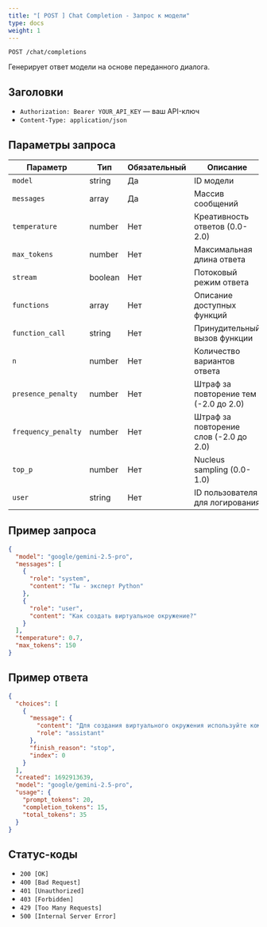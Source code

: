 ```yaml
---
title: "[ POST ] Chat Completion - Запрос к модели"
type: docs
weight: 1
---
```


``` text
POST /chat/completions
```

Генерирует ответ модели на основе переданного диалога.

## Заголовки
- `Authorization: Bearer YOUR_API_KEY` — ваш API-ключ  
- `Content-Type: application/json`

## Параметры запроса

| Параметр | Тип | Обязательный | Описание |
|----------|-----|--------------|-----------|
| `model` | string | Да | ID модели |
| `messages` | array | Да | Массив сообщений |
| `temperature` | number | Нет | Креативность ответов (0.0-2.0) |
| `max_tokens` | number | Нет | Максимальная длина ответа |
| `stream` | boolean | Нет | Потоковый режим ответа |
| `functions` | array | Нет | Описание доступных функций |
| `function_call` | string | Нет | Принудительный вызов функции |
| `n` | number | Нет | Количество вариантов ответа |
| `presence_penalty` | number | Нет | Штраф за повторение тем (-2.0 до 2.0) |
| `frequency_penalty` | number | Нет | Штраф за повторение слов (-2.0 до 2.0) |
| `top_p` | number | Нет | Nucleus sampling (0.0-1.0) |
| `user` | string | Нет | ID пользователя для логирования |

## Пример запроса

```json
{
  "model": "google/gemini-2.5-pro",
  "messages": [
    {
      "role": "system",
      "content": "Ты - эксперт Python"
    },
    {
      "role": "user",
      "content": "Как создать виртуальное окружение?"
    }
  ],
  "temperature": 0.7,
  "max_tokens": 150
}
```

## Пример ответа

```json
{
  "choices": [
    {
      "message": {
        "content": "Для создания виртуального окружения используйте команду:\n\npython -m venv myenv",
        "role": "assistant"
      },
      "finish_reason": "stop",
      "index": 0
    }
  ],
  "created": 1692913639,
  "model": "google/gemini-2.5-pro",
  "usage": {
    "prompt_tokens": 20,
    "completion_tokens": 15,
    "total_tokens": 35
  }
}
```

## Статус-коды

- `200 [OK]`
- `400 [Bad Request]`
- `401 [Unauthorized]`
- `403 [Forbidden]`
- `429 [Too Many Requests]`
- `500 [Internal Server Error]`